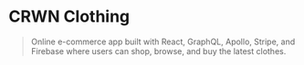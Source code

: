 # CRWN Clothing

> Online e-commerce app built with React, GraphQL, Apollo, Stripe, and Firebase where users can shop, browse, and buy the latest clothes.
